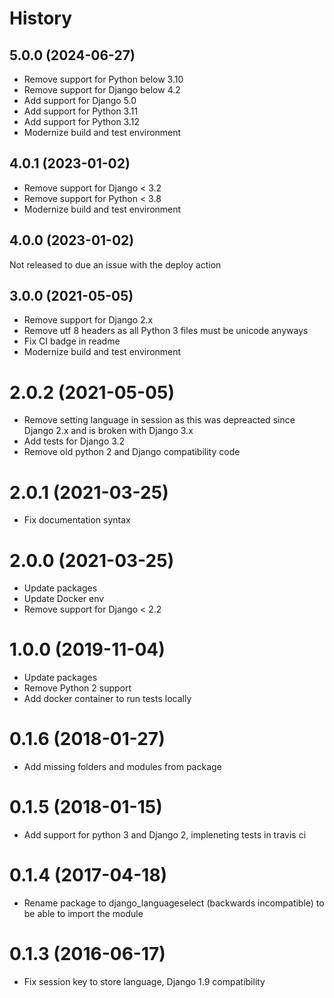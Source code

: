 # History

## 5.0.0 (2024-06-27)
* Remove support for Python below 3.10
* Remove support for Django below 4.2
* Add support for Django 5.0
* Add support for Python 3.11
* Add support for Python 3.12
* Modernize build and test environment

## 4.0.1 (2023-01-02)

* Remove support for Django < 3.2
* Remove support for Python < 3.8
* Modernize build and test environment

## 4.0.0 (2023-01-02)

Not released to due an issue with the deploy action

## 3.0.0 (2021-05-05)

* Remove support for Django 2.x
* Remove utf 8 headers as all Python 3 files must be unicode anyways
* Fix CI badge in readme
* Modernize build and test environment

# 2.0.2 (2021-05-05)

* Remove setting language in session as this was depreacted since Django 2.x and is broken with Django 3.x
* Add tests for Django 3.2
* Remove old python 2 and Django compatibility code

# 2.0.1 (2021-03-25)

* Fix documentation syntax

# 2.0.0 (2021-03-25)

* Update packages
* Update Docker env
* Remove support for Django < 2.2

# 1.0.0 (2019-11-04)

* Update packages
* Remove Python 2 support
* Add docker container to run tests locally

# 0.1.6 (2018-01-27)

* Add missing folders and modules from package

# 0.1.5 (2018-01-15)

* Add support for python 3 and Django 2, impleneting tests in travis ci


# 0.1.4 (2017-04-18)

* Rename package to django_languageselect (backwards incompatible) to be able to import the module

# 0.1.3 (2016-06-17)

*  Fix session key to store language, Django 1.9 compatibility

